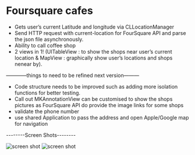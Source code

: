 # Foursquare cafes
- Gets user’s current Latitude and longitude via CLLocationManager
- Send HTTP request  with current-location for FourSquare API and parse the json file asynchronously.
- Ability to call coffee shop
- 2 views in 1! (UITableView : to show the shops near user’s current location & MapView : graphically show user’s locations and shops nenear by).


————things to need to be refined next version———
* Code structure needs to be improved such as adding more isolation functions for better testing.
* Call out MKAnnotationView can be customised to show the shops pictures as FourSquare API do  provide the image links for some shops
* validate the phone number 
* use shared Application to pass the address and open Apple/Google map for navigation


--------Screen Shots--------

<img src="https://cloud.githubusercontent.com/assets/7435852/6040429/dc260702-acc5-11e4-8f43-0591bbc5f9a0.jpg" alt="screen shot">

<img src="https://cloud.githubusercontent.com/assets/7435852/6040428/dbb4470c-acc5-11e4-95a1-0064d97d86e2.jpg" alt="screen shot">
